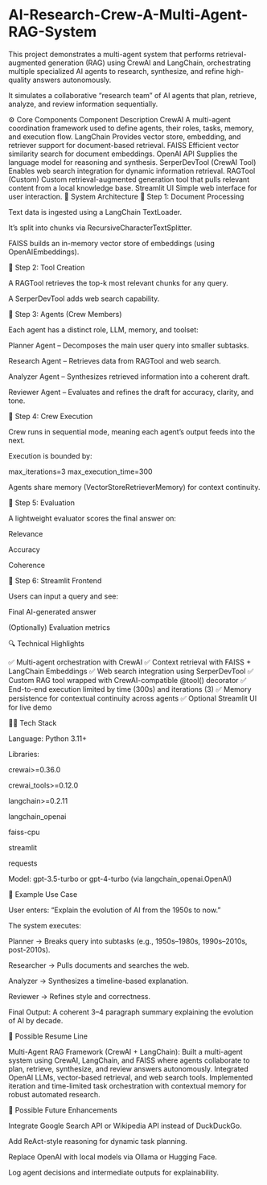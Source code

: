# AI-Research-Crew-A-Multi-Agent-RAG-System
This project demonstrates a multi-agent system that performs retrieval-augmented generation (RAG) using CrewAI and LangChain, orchestrating multiple specialized AI agents to research, synthesize, and refine high-quality answers autonomously.

It simulates a collaborative “research team” of AI agents that plan, retrieve, analyze, and review information sequentially.

⚙️ Core Components
Component	Description
CrewAI	A multi-agent coordination framework used to define agents, their roles, tasks, memory, and execution flow.
LangChain	Provides vector store, embedding, and retriever support for document-based retrieval.
FAISS	Efficient vector similarity search for document embeddings.
OpenAI API	Supplies the language model for reasoning and synthesis.
SerperDevTool (CrewAI Tool)	Enables web search integration for dynamic information retrieval.
RAGTool (Custom)	Custom retrieval-augmented generation tool that pulls relevant content from a local knowledge base.
Streamlit UI	Simple web interface for user interaction.
🧩 System Architecture
🧩 Step 1: Document Processing

Text data is ingested using a LangChain TextLoader.

It’s split into chunks via RecursiveCharacterTextSplitter.

FAISS builds an in-memory vector store of embeddings (using OpenAIEmbeddings).

🧩 Step 2: Tool Creation

A RAGTool retrieves the top-k most relevant chunks for any query.

A SerperDevTool adds web search capability.

🧩 Step 3: Agents (Crew Members)

Each agent has a distinct role, LLM, memory, and toolset:

Planner Agent – Decomposes the main user query into smaller subtasks.

Research Agent – Retrieves data from RAGTool and web search.

Analyzer Agent – Synthesizes retrieved information into a coherent draft.

Reviewer Agent – Evaluates and refines the draft for accuracy, clarity, and tone.

🧩 Step 4: Crew Execution

Crew runs in sequential mode, meaning each agent’s output feeds into the next.

Execution is bounded by:

max_iterations=3
max_execution_time=300


Agents share memory (VectorStoreRetrieverMemory) for context continuity.

🧩 Step 5: Evaluation

A lightweight evaluator scores the final answer on:

Relevance

Accuracy

Coherence

🧩 Step 6: Streamlit Frontend

Users can input a query and see:

Final AI-generated answer

(Optionally) Evaluation metrics

🔍 Technical Highlights

✅ Multi-agent orchestration with CrewAI
✅ Context retrieval with FAISS + LangChain Embeddings
✅ Web search integration using SerperDevTool
✅ Custom RAG tool wrapped with CrewAI-compatible @tool() decorator
✅ End-to-end execution limited by time (300s) and iterations (3)
✅ Memory persistence for contextual continuity across agents
✅ Optional Streamlit UI for live demo

🧑‍💻 Tech Stack

Language: Python 3.11+

Libraries:

crewai>=0.36.0

crewai_tools>=0.12.0

langchain>=0.2.11

langchain_openai

faiss-cpu

streamlit

requests

Model: gpt-3.5-turbo or gpt-4-turbo (via langchain_openai.OpenAI)

🧩 Example Use Case

User enters:
“Explain the evolution of AI from the 1950s to now.”

The system executes:

Planner → Breaks query into subtasks (e.g., 1950s–1980s, 1990s–2010s, post-2010s).

Researcher → Pulls documents and searches the web.

Analyzer → Synthesizes a timeline-based explanation.

Reviewer → Refines style and correctness.

Final Output:
A coherent 3–4 paragraph summary explaining the evolution of AI by decade.

🧾 Possible Resume Line

Multi-Agent RAG Framework (CrewAI + LangChain):
Built a multi-agent system using CrewAI, LangChain, and FAISS where agents collaborate to plan, retrieve, synthesize, and review answers autonomously. Integrated OpenAI LLMs, vector-based retrieval, and web search tools. Implemented iteration and time-limited task orchestration with contextual memory for robust automated research.

🧠 Possible Future Enhancements

Integrate Google Search API or Wikipedia API instead of DuckDuckGo.

Add ReAct-style reasoning for dynamic task planning.

Replace OpenAI with local models via Ollama or Hugging Face.

Log agent decisions and intermediate outputs for explainability.
